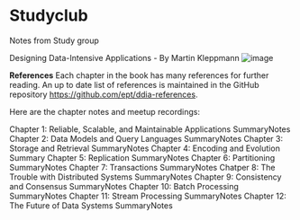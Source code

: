 # Studyclub

Notes from Study group

Designing Data-Intensive Applications - By Martin Kleppmann ![image](https://user-images.githubusercontent.com/24965851/151474640-624821c9-a54e-4788-8150-9bf319bdeae0.png)

**References**
Each chapter in the book has many references for further reading. An up to date list of references is maintained in the GitHub repository https://github.com/ept/ddia-references.


Here are the chapter notes and meetup recordings:

Chapter 1: Reliable, Scalable, and Maintainable Applications SummaryNotes
Chapter 2: Data Models and Query Languages SummaryNotes
Chapter 3: Storage and Retrieval SummaryNotes
Chapter 4: Encoding and Evolution Summary
Chapter 5: Replication SummaryNotes
Chapter 6: Partitioning SummaryNotes
Chapter 7: Transactions SummaryNotes
Chatper 8: The Trouble with Distributed Systems SummaryNotes
Chapter 9: Consistency and Consensus SummaryNotes
Chapter 10: Batch Processing SummaryNotes
Chapter 11: Stream Processing SummaryNotes
Chapter 12: The Future of Data Systems SummaryNotes

